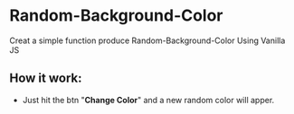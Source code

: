 # Random-Background-Color

Creat a simple function produce Random-Background-Color Using Vanilla JS

## How it work:

- Just hit the btn "**Change Color**" and a new random color will apper.

